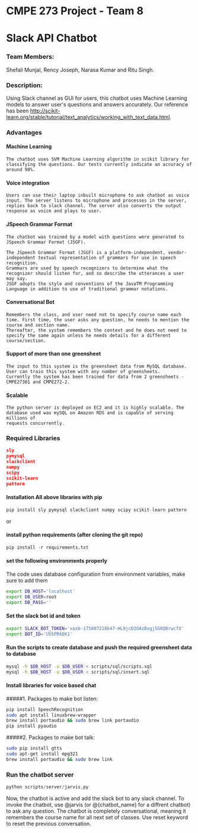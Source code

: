 # CMPE 273 Project - Team 8

# Slack API Chatbot

### Team Members:
Shefali Munjal, Rency Joseph, Narasa Kumar and Ritu Singh.

### Description: 

Using Slack channel as GUI for users, this chatbot uses Machine Learning models to answer user's questions and answers accurately. Our reference has been http://scikit-learn.org/stable/tutorial/text_analytics/working_with_text_data.html.

### Advantages

#### Machine Learning
	The chatbot uses SVM Machine Learning algorithm in scikit library for classifying the questions. Our tests currently indicate an accuracy of around 98%.

#### Voice integration
	Users can use their laptop inbuilt microphone to ask chatbot as voice input. The server listens to microphone and processes in the server, replies back to slack channel. The server also converts the output response as voice and plays to user.

#### JSpeech Grammar Format
	The chatbot was trained by a model with questions were generated to JSpeech Grammar Format (JSGF).

	The JSpeech Grammar Format (JSGF) is a platform-independent, vendor-independent textual representation of grammars for use in speech recognition. 
	Grammars are used by speech recognizers to determine what the recognizer should listen for, and so describe the utterances a user may say. 
	JSGF adopts the style and conventions of the JavaTM Programming Language in addition to use of traditional grammar notations.

#### Conversational Bot
	Remembers the class, and user need not to specify course name each time. First time, the user asks any question, he needs to mention the course and section name. 
	Thereafter, the system remembers the context and he does not need to specify the same again unless he needs details for a different course/section. 

#### Support of more than one greensheet
	The input to this system is the greensheet data from MySQL database. User can train this system with any number of greensheets. 
	Currently the system has been trained for data from 2 greensheets -CMPE27301 and CMPE272-2.

#### Scalable
	The python server is deployed on EC2 and it is highly scalable. The database used was mySQL on Amazon RDS and is capable of serving millions of 
	requests concurrently.
	

### Required Libraries 
```json
sly
pymysql
slackclient
numpy
scipy
scikit-learn
pattern
```

#### Installation All above libraries with pip
```python
pip install sly pymysql slackclient numpy scipy scikit-learn pattern
```

or 

#### install python requirements (after cloning the git repo)
```python
pip install -r requirements.txt
```


#### set the following environments properly
The code uses database configuration from environment variables, make sure to add them
```bash
export DB_HOST='localhost'
export DB_USER=root
export DB_PASS=''
```

#### Set the slack bot id and token
```bash
export SLACK_BOT_TOKEN='xoxb-175807218647-HL9jcD2OAzBxgj5G0QBrwcfX'
export BOT_ID='U55PR6EK1'
```


#### Run the scripts to create database and push the required greensheet data to database
```bash
mysql -h $DB_HOST -u $DB_USER < scripts/sql/scripts.sql
mysql -h $DB_HOST -u $DB_USER < scripts/sql/insert.sql
```

#### Install libraries for voice based chat
#####1. Packages to make bot listen:
```bash
pip install SpeechRecognition
sudo apt install linuxbrew-wrapper
brew install portaudio && sudo brew link portaudio
pip install pyaudio
```
			
#####2. Packages to make bot talk:
```bash
sudo pip install gtts
sudo apt-get install mpg321
brew install portaudio && sudo brew link 
```

### Run the chatbot server

```python
python scripts/server/jarvis.py
```

Now, the chatbot is active and add the slack bot to any slack channel. To invoke the chatbot, use @jarvis (or @{chatbot_name} for a diffrent chatbot) to ask any question. The chatbot is completely conversational, meaning it remembers the course name for all next set of classes. Use reset keyword to reset the previous conversation.